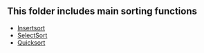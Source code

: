 ## This folder includes main sorting functions

* [Insertsort](insert-sort.cpp)
* [SelectSort](select-sort.cpp)
* [Quicksort](quick-sort.cpp)